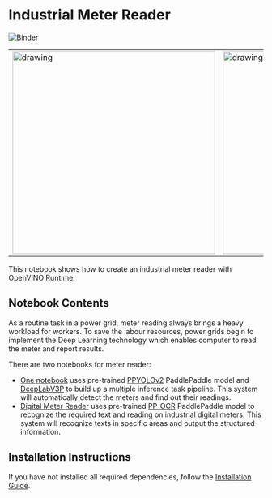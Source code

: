 # Industrial Meter Reader

[![Binder](https://mybinder.org/badge_logo.svg)](https://mybinder.org/v2/gh/openvinotoolkit/openvino_notebooks/HEAD?labpath=notebooks%2F203-meter-reader%2F203-meter-reader.ipynb)

<html>
    <table style="margin-left: auto; margin-right: auto;">
        <tr>
            <td>
                <img align='center' src= "https://user-images.githubusercontent.com/91237924/166135627-194405b0-6c25-4fd8-9ad1-83fb3a00a081.jpg" alt="drawing" height="400"/>
            </td>
            <td>
                <img align='center' src= "https://user-images.githubusercontent.com/83450930/241539765-c70db7bd-8e03-44d3-ba12-a05c33ddf6d1.png" alt="drawing" height="400"/>
            </td>
            <td>
                <img align='center' src= "https://user-images.githubusercontent.com/83450930/241539763-e3a540c1-b3db-4e42-9567-66ca7feb34dd.png" alt="drawing" height="400"/>
            </td>
        </tr>
    </table>
</html>


This notebook shows how to create an industrial meter reader with OpenVINO Runtime.

## Notebook Contents

As a routine task in a power grid, meter reading always brings a heavy workload for workers. To save the labour resources, power grids begin to implement the Deep Learning technology which enables computer to read the meter and report results.

There are two notebooks for meter reader:
- [One notebook](203-meter-reader.ipynb) uses pre-trained [PPYOLOv2](https://github.com/PaddlePaddle/PaddleDetection/tree/release/2.4/configs/ppyolo) PaddlePaddle model and [DeepLabV3P](https://github.com/PaddlePaddle/PaddleSeg/tree/release/2.5/configs/deeplabv3p) to build up a multiple inference task pipeline. This system will automatically detect the meters and find out their readings.
- [Digital Meter Reader](203-meter-reader-digital.ipynb) uses pre-trained [PP-OCR](https://github.com/PaddlePaddle/PaddleOCR) PaddlePaddle model to recognize the required text and reading on industrial digital meters. This system will recognize texts in specific areas and output the structured information.

## Installation Instructions

If you have not installed all required dependencies, follow the [Installation Guide](../../README.md).
